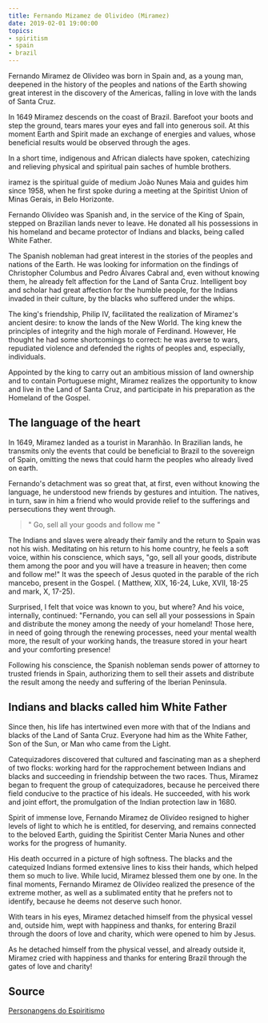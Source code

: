 ```yaml
---
title: Fernando Mizamez de Olivideo (Miramez)
date: 2019-02-01 19:00:00
topics: 
- spiritism
- spain
- brazil
---
```


Fernando Miramez de Olivídeo was born in Spain and, as a young man, deepened 
in the history of the peoples and nations of the Earth showing great interest 
in the discovery of the Americas, falling in love with the lands of Santa Cruz.

In 1649 Miramez descends on the coast of Brazil. Barefoot your boots and step 
the ground, tears mares your eyes and fall into generous soil. At this moment 
Earth and Spirit made an exchange of energies and values, whose beneficial 
results would be observed through the ages.  

In a short time, indigenous and African dialects have spoken, catechizing and 
relieving physical and spiritual pain saches of humble brothers.

iramez is the spiritual guide of medium João Nunes Maia and guides him since 1958, 
when he first spoke during a meeting at the Spiritist Union of Minas Gerais, in 
Belo Horizonte. 

Fernando Olivídeo was Spanish and, in the service of the King of Spain, stepped on 
Brazilian lands never to leave. He donated all his possessions in his homeland 
and became protector of Indians and blacks, being called White Father.

The Spanish nobleman had great interest in the stories of the peoples and nations 
of the Earth. He was looking for information on the findings of Christopher Columbus 
and Pedro Álvares Cabral and, even without knowing them, he already felt affection 
for the Land of Santa Cruz. Intelligent boy and scholar had great affection for the 
humble people, for the Indians invaded in their culture, by the blacks who suffered 
under the whips.

The king's friendship, Philip IV, facilitated the realization of Miramez's ancient desire: to know the lands of the New World. The king knew the principles of integrity and the high morale of Ferdinand. However, He thought he had some shortcomings to correct: he was averse to wars, repudiated violence and defended the rights of peoples and, especially, individuals.

Appointed by the king to carry out an ambitious mission of land ownership and to contain Portuguese might, Miramez realizes the opportunity to know and live in the Land of Santa Cruz, and participate in his preparation as the Homeland of the Gospel.

## The language of the heart 
In 1649, Miramez landed as a tourist in Maranhão. In Brazilian lands, he transmits only the events that could be beneficial to Brazil to the sovereign of Spain, omitting the news that could harm the peoples who already lived on earth.

Fernando's detachment was so great that, at first, even without knowing the language, he understood new friends by gestures and intuition. The natives, in turn, saw in him a friend who would provide relief to the sufferings and persecutions they went through.

> " Go, sell all your goods and follow me "

The Indians and slaves were already their family and the return to Spain was not his wish. 
Meditating on his return to his home country, he feels a soft voice, within his 
conscience, which says, "go, sell all your goods, distribute them among the poor 
and you will have a treasure in heaven; then come and follow me!" 
It was the speech of Jesus quoted in the parable of the rich mancebo, present in the Gospel. 
( Matthew, XIX, 16-24, Luke, XVII, 18-25 and mark, X, 17-25).

Surprised, I felt that voice was known to you, but where? And his voice, internally, continued: "Fernando, you can sell all your possessions in Spain and distribute the money among the needy of your homeland! Those here, in need of going through the renewing processes, need your mental wealth more, the result of your working hands, the treasure stored in your heart and your comforting presence!

Following his conscience, the Spanish nobleman sends power of attorney to trusted friends in Spain, authorizing them to sell their assets and distribute the result among the needy and suffering of the Iberian Peninsula. 

## Indians and blacks called him White Father 
Since then, his life has intertwined even more with that of the Indians and blacks of the Land of Santa Cruz. Everyone had him as the White Father, Son of the Sun, or Man who came from the Light.

Catequizadores discovered that cultured and fascinating man as a shepherd of two flocks: working hard for the rapprochement between Indians and blacks and succeeding in friendship between the two races. Thus, Miramez began to frequent the group of catequizadores, because he perceived there field conducive to the practice of his ideals. He succeeded, with his work and joint effort, the promulgation of the Indian protection law in 1680.

Spirit of immense love, Fernando Miramez de Olivídeo resigned to higher levels of light to which he is entitled, for deserving, and remains connected to the beloved Earth, guiding the Spiritist Center Maria Nunes and other works for the progress of humanity.

His death occurred in a picture of high softness. The blacks and the catequized Indians formed extensive lines to kiss their hands, which helped them so much to live. While lucid, Miramez blessed them one by one. In the final moments, Fernando Miramez de Olivídeo realized the presence of the extreme mother, as well as a sublimated entity that he prefers not to identify, because he deems not deserve such honor.

With tears in his eyes, Miramez detached himself from the physical vessel and, outside him, wept with happiness and thanks, for entering Brazil through the doors of love and charity, which were opened to him by Jesus.

As he detached himself from the physical vessel, and already outside it, Miramez cried with happiness and thanks for entering Brazil through the gates of love and charity!

## Source
[Personangens do Espiritismo](https://personagensdoespiritismo.blogspot.com/2013/12/miramez.html)

